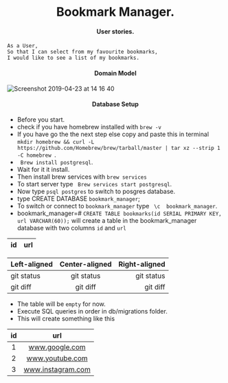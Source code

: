 <h1 align='center'>
Bookmark Manager.
</h1>

<h4 align='center'>
User stories.
</h4>

``` 
As a User,
So that I can select from my favourite bookmarks,
I would like to see a list of my bookmarks.
```
<h4 align='center'>
Domain Model
</h4>


![Screenshot 2019-04-23 at 14 16 40](https://user-images.githubusercontent.com/44544977/56584109-f46f8e80-65d2-11e9-9e8a-1277510bf339.png)

<h4 align='center'>
Database Setup
</h4>

- Before you start.
- check if you have homebrew installed with ``brew -v``
- If you have go the the next step else copy and paste this in terminal ``mkdir homebrew && curl -L https://github.com/Homebrew/brew/tarball/master | tar xz --strip 1 -C homebrew ``.
- `` Brew install postgresql``.
- Wait for it it install.
- Then install brew services with ``brew services``
- To start server type `` Brew services start postgresql``.
- Now type ``psql postgres`` to switch to posgres database.
- type CREATE DATABASE ``bookmark_manager``;
- To switch or connect to ``bookmark_manager`` type `` \c  bookmark_manager``.
- bookmark_manager=# ``CREATE TABLE bookmarks(id SERIAL PRIMARY KEY, url VARCHAR(60));`` will create a table in the bookmark_manager database with two columns ``id`` and ``url ``

|    id |   url  |
| :---: | :---: |

| Left-aligned | Center-aligned | Right-aligned |
| :---         |     :---:      |          ---: |
| git status   | git status     | git status    |
| git diff     | git diff       | git diff      |


- The table will be ``empty`` for now.
- Execute SQL queries in order in db/migrations folder.
- This will create something like this


|    id     |   url            |
| :---:     |   :---:          |
| 1         | www.google.com   |
| 2         | www.youtube.com  |
| 3         | www.instagram.com|

